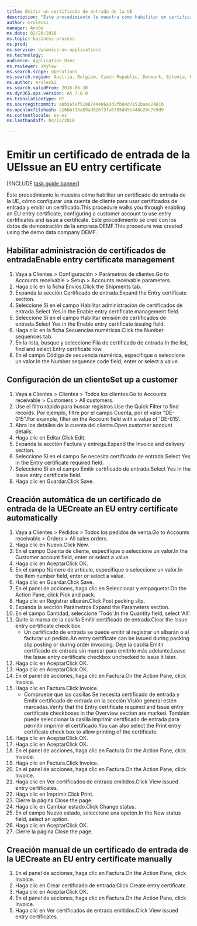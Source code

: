 ```yaml
--- 
title: Emitir un certificado de entrada de la UE
description: "Este procedimiento le muestra cómo habilitar un certificado de entrada de la UE, cómo configurar una cuenta de cliente para usar certificados de entrada y emitir un certificado."
author: mrolecki
manager: AnnBe
ms.date: 02/26/2016
ms.topic: business-process
ms.prod: 
ms.service: dynamics-ax-applications
ms.technology: 
audience: Application User
ms.reviewer: shylaw
ms.search.scope: Operations
ms.search.region: Austria, Belgium, Czech Republic, Denmark, Estonia, Finland, France, Germany, Hungary, Ireland, Italy, Latvia, Lithuania, Netherlands, Poland, Spain, Sweden, United Kingdom
ms.author: mrolecki
ms.search.validFrom: 2016-06-30
ms.dyn365.ops.version: AX 7.0.0
ms.translationtype: HT
ms.sourcegitcommit: a8b5a5af5108744406a3d2fb84d7151baea2481b
ms.openlocfilehash: a16bb715a59ad026f3fa6705d45e448e20c7e9d9
ms.contentlocale: es-es
ms.lasthandoff: 04/13/2018

---
```

# <a name="issue-an-eu-entry-certificate"></a><span data-ttu-id="dd48d-103">Emitir un certificado de entrada de la UE</span><span class="sxs-lookup"><span data-stu-id="dd48d-103">Issue an EU entry certificate</span></span>

[!INCLUDE [task guide banner](../../includes/task-guide-banner.md)]

<span data-ttu-id="dd48d-104">Este procedimiento le muestra cómo habilitar un certificado de entrada de la UE, cómo configurar una cuenta de cliente para usar certificados de entrada y emitir un certificado.</span><span class="sxs-lookup"><span data-stu-id="dd48d-104">This procedure walks you through enabling an EU entry certificate, configuring a customer account to use entry certificates and issue a certificate.</span></span> <span data-ttu-id="dd48d-105">Este procedimiento se creó con los datos de demostración de la empresa DEMF.</span><span class="sxs-lookup"><span data-stu-id="dd48d-105">This procedure was created using the demo data company DEMF.</span></span>


## <a name="enable-entry-certificate-management"></a><span data-ttu-id="dd48d-106">Habilitar administración de certificados de entrada</span><span class="sxs-lookup"><span data-stu-id="dd48d-106">Enable entry certificate management</span></span>
1. <span data-ttu-id="dd48d-107">Vaya a Clientes > Configuración > Parámetros de clientes.</span><span class="sxs-lookup"><span data-stu-id="dd48d-107">Go to Accounts receivable > Setup > Accounts receivable parameters.</span></span>
2. <span data-ttu-id="dd48d-108">Haga clic en la ficha Envíos.</span><span class="sxs-lookup"><span data-stu-id="dd48d-108">Click the Shipments tab.</span></span>
3. <span data-ttu-id="dd48d-109">Expanda la sección Certificado de entrada.</span><span class="sxs-lookup"><span data-stu-id="dd48d-109">Expand the Entry certificate section.</span></span>
4. <span data-ttu-id="dd48d-110">Seleccione Sí en el campo Habilitar administración de certificados de entrada.</span><span class="sxs-lookup"><span data-stu-id="dd48d-110">Select Yes in the Enable entry certificate management field.</span></span>
5. <span data-ttu-id="dd48d-111">Seleccione Sí en el campo Habilitar emisión de certificados de entrada.</span><span class="sxs-lookup"><span data-stu-id="dd48d-111">Select Yes in the Enable entry certificate issuing field.</span></span>
6. <span data-ttu-id="dd48d-112">Haga clic en la ficha Secuencias numéricas.</span><span class="sxs-lookup"><span data-stu-id="dd48d-112">Click the Number sequences tab.</span></span>
7. <span data-ttu-id="dd48d-113">En la lista, busque y seleccione Fila de certificado de entrada.</span><span class="sxs-lookup"><span data-stu-id="dd48d-113">In the list, find and select Entry certificate row.</span></span>
8. <span data-ttu-id="dd48d-114">En el campo Código de secuencia numérica, especifique o seleccione un valor.</span><span class="sxs-lookup"><span data-stu-id="dd48d-114">In the Number sequence code field, enter or select a value.</span></span>

## <a name="set-up-a-customer"></a><span data-ttu-id="dd48d-115">Configuración de un cliente</span><span class="sxs-lookup"><span data-stu-id="dd48d-115">Set up a customer</span></span>
1. <span data-ttu-id="dd48d-116">Vaya a Clientes > Clientes > Todos los clientes.</span><span class="sxs-lookup"><span data-stu-id="dd48d-116">Go to Accounts receivable > Customers > All customers.</span></span>
2. <span data-ttu-id="dd48d-117">Use el filtro rápido para buscar registros.</span><span class="sxs-lookup"><span data-stu-id="dd48d-117">Use the Quick Filter to find records.</span></span> <span data-ttu-id="dd48d-118">Por ejemplo, filtre por el campo Cuenta, por el valor "DE-015".</span><span class="sxs-lookup"><span data-stu-id="dd48d-118">For example, filter on the Account field with a value of 'DE-015'.</span></span>
3. <span data-ttu-id="dd48d-119">Abra los detalles de la cuenta del cliente.</span><span class="sxs-lookup"><span data-stu-id="dd48d-119">Open customer account details.</span></span>
4. <span data-ttu-id="dd48d-120">Haga clic en Editar.</span><span class="sxs-lookup"><span data-stu-id="dd48d-120">Click Edit.</span></span>
5. <span data-ttu-id="dd48d-121">Expanda la sección Factura y entrega.</span><span class="sxs-lookup"><span data-stu-id="dd48d-121">Expand the Invoice and delivery section.</span></span>
6. <span data-ttu-id="dd48d-122">Seleccione Sí en el campo Se necesita certificado de entrada.</span><span class="sxs-lookup"><span data-stu-id="dd48d-122">Select Yes in the Entry certificate required field.</span></span>
7. <span data-ttu-id="dd48d-123">Seleccione Sí en el campo Emitir certificado de entrada.</span><span class="sxs-lookup"><span data-stu-id="dd48d-123">Select Yes in the Issue entry certificate field.</span></span>
8. <span data-ttu-id="dd48d-124">Haga clic en Guardar.</span><span class="sxs-lookup"><span data-stu-id="dd48d-124">Click Save.</span></span>

## <a name="create-an-eu-entry-certificate-automatically"></a><span data-ttu-id="dd48d-125">Creación automática de un certificado de entrada de la UE</span><span class="sxs-lookup"><span data-stu-id="dd48d-125">Create an EU entry certificate automatically</span></span>
1. <span data-ttu-id="dd48d-126">Vaya a Clientes > Pedidos > Todos los pedidos de venta.</span><span class="sxs-lookup"><span data-stu-id="dd48d-126">Go to Accounts receivable > Orders > All sales orders.</span></span>
2. <span data-ttu-id="dd48d-127">Haga clic en Nuevo.</span><span class="sxs-lookup"><span data-stu-id="dd48d-127">Click New.</span></span>
3. <span data-ttu-id="dd48d-128">En el campo Cuenta de cliente, especifique o seleccione un valor.</span><span class="sxs-lookup"><span data-stu-id="dd48d-128">In the Customer account field, enter or select a value.</span></span>
4. <span data-ttu-id="dd48d-129">Haga clic en Aceptar</span><span class="sxs-lookup"><span data-stu-id="dd48d-129">Click OK.</span></span>
5. <span data-ttu-id="dd48d-130">En el campo Número de artículo, especifique o seleccione un valor.</span><span class="sxs-lookup"><span data-stu-id="dd48d-130">In the Item number field, enter or select a value.</span></span>
6. <span data-ttu-id="dd48d-131">Haga clic en Guardar.</span><span class="sxs-lookup"><span data-stu-id="dd48d-131">Click Save.</span></span>
7. <span data-ttu-id="dd48d-132">En el panel de acciones, haga clic en Seleccionar y empaquetar.</span><span class="sxs-lookup"><span data-stu-id="dd48d-132">On the Action Pane, click Pick and pack.</span></span>
8. <span data-ttu-id="dd48d-133">Haga clic en Registrar albarán.</span><span class="sxs-lookup"><span data-stu-id="dd48d-133">Click Post packing slip.</span></span>
9. <span data-ttu-id="dd48d-134">Expanda la sección Parámetros.</span><span class="sxs-lookup"><span data-stu-id="dd48d-134">Expand the Parameters section.</span></span>
10. <span data-ttu-id="dd48d-135">En el campo Cantidad, seleccione 'Todo'.</span><span class="sxs-lookup"><span data-stu-id="dd48d-135">In the Quantity field, select 'All'.</span></span>
11. <span data-ttu-id="dd48d-136">Quite la marca de la casilla Emitir certificado de entrada.</span><span class="sxs-lookup"><span data-stu-id="dd48d-136">Clear the Issue entry certificate check box.</span></span>
    * <span data-ttu-id="dd48d-137">Un certificado de entrada se puede emitir al registrar un albarán o al facturar un pedido.</span><span class="sxs-lookup"><span data-stu-id="dd48d-137">An entry certificate can be issued during packing slip posting or during order invoicing.</span></span> <span data-ttu-id="dd48d-138">Deje la casilla Emitir certificado de entrada sin marcar para emitirlo más adelante.</span><span class="sxs-lookup"><span data-stu-id="dd48d-138">Leave the Issue entry certificate checkbox unchecked to issue it later.</span></span>  
12. <span data-ttu-id="dd48d-139">Haga clic en Aceptar</span><span class="sxs-lookup"><span data-stu-id="dd48d-139">Click OK.</span></span>
13. <span data-ttu-id="dd48d-140">Haga clic en Aceptar</span><span class="sxs-lookup"><span data-stu-id="dd48d-140">Click OK.</span></span>
14. <span data-ttu-id="dd48d-141">En el panel de acciones, haga clic en Factura.</span><span class="sxs-lookup"><span data-stu-id="dd48d-141">On the Action Pane, click Invoice.</span></span>
15. <span data-ttu-id="dd48d-142">Haga clic en Factura.</span><span class="sxs-lookup"><span data-stu-id="dd48d-142">Click Invoice.</span></span>
    * <span data-ttu-id="dd48d-143">Compruebe que las casillas Se necesita certificado de entrada y Emitir certificado de entrada en la sección Visión general estén marcadas.</span><span class="sxs-lookup"><span data-stu-id="dd48d-143">Verify that the Entry certificate required and Issue entry certificate checkboxes in the Overview section are marked.</span></span>  <span data-ttu-id="dd48d-144">También puede seleccionar la casilla Imprimir certificado de entrada para permitir imprimir el certificado.</span><span class="sxs-lookup"><span data-stu-id="dd48d-144">You can also select the Print entry certificate check box to allow printing of the certificate.</span></span>  
16. <span data-ttu-id="dd48d-145">Haga clic en Aceptar</span><span class="sxs-lookup"><span data-stu-id="dd48d-145">Click OK.</span></span>
17. <span data-ttu-id="dd48d-146">Haga clic en Aceptar</span><span class="sxs-lookup"><span data-stu-id="dd48d-146">Click OK.</span></span>
18. <span data-ttu-id="dd48d-147">En el panel de acciones, haga clic en Factura.</span><span class="sxs-lookup"><span data-stu-id="dd48d-147">On the Action Pane, click Invoice.</span></span>
19. <span data-ttu-id="dd48d-148">Haga clic en Factura.</span><span class="sxs-lookup"><span data-stu-id="dd48d-148">Click Invoice.</span></span>
20. <span data-ttu-id="dd48d-149">En el panel de acciones, haga clic en Factura.</span><span class="sxs-lookup"><span data-stu-id="dd48d-149">On the Action Pane, click Invoice.</span></span>
21. <span data-ttu-id="dd48d-150">Haga clic en Ver certificados de entrada emitidos.</span><span class="sxs-lookup"><span data-stu-id="dd48d-150">Click View issued entry certificates.</span></span>
22. <span data-ttu-id="dd48d-151">Haga clic en Imprimir.</span><span class="sxs-lookup"><span data-stu-id="dd48d-151">Click Print.</span></span>
23. <span data-ttu-id="dd48d-152">Cierre la página.</span><span class="sxs-lookup"><span data-stu-id="dd48d-152">Close the page.</span></span>
24. <span data-ttu-id="dd48d-153">Haga clic en Cambiar estado.</span><span class="sxs-lookup"><span data-stu-id="dd48d-153">Click Change status.</span></span>
25. <span data-ttu-id="dd48d-154">En el campo Nuevo estado, seleccione una opción.</span><span class="sxs-lookup"><span data-stu-id="dd48d-154">In the New status field, select an option.</span></span>
26. <span data-ttu-id="dd48d-155">Haga clic en Aceptar</span><span class="sxs-lookup"><span data-stu-id="dd48d-155">Click OK.</span></span>
27. <span data-ttu-id="dd48d-156">Cierre la página.</span><span class="sxs-lookup"><span data-stu-id="dd48d-156">Close the page.</span></span>

## <a name="create-an-eu-entry-certificate-manually"></a><span data-ttu-id="dd48d-157">Creación manual de un certificado de entrada de la UE</span><span class="sxs-lookup"><span data-stu-id="dd48d-157">Create an EU entry certificate manually</span></span>
1. <span data-ttu-id="dd48d-158">En el panel de acciones, haga clic en Factura.</span><span class="sxs-lookup"><span data-stu-id="dd48d-158">On the Action Pane, click Invoice.</span></span>
2. <span data-ttu-id="dd48d-159">Haga clic en Crear certificado de entrada.</span><span class="sxs-lookup"><span data-stu-id="dd48d-159">Click Create entry certificate.</span></span>
3. <span data-ttu-id="dd48d-160">Haga clic en Aceptar</span><span class="sxs-lookup"><span data-stu-id="dd48d-160">Click OK.</span></span>
4. <span data-ttu-id="dd48d-161">En el panel de acciones, haga clic en Factura.</span><span class="sxs-lookup"><span data-stu-id="dd48d-161">On the Action Pane, click Invoice.</span></span>
5. <span data-ttu-id="dd48d-162">Haga clic en Ver certificados de entrada emitidos.</span><span class="sxs-lookup"><span data-stu-id="dd48d-162">Click View issued entry certificates.</span></span>


